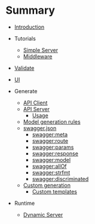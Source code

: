 # Summary

- [Introduction](README.md)
- Tutorials

    - [Simple Server](tutorial/todo-list.md)
    - [Middleware](use/middleware.md)

- [Validate](usage/validate.md)
- [UI](usage/serve_ui.md)

- Generate
  
  - [API Client](generate/client.md)
  - [API Server](generate/server.md)
    - [Usage](use/server.md)
  - [Model generation rules](use/schemas.md)  
  - [swagger.json](generate/spec.md)
    - [swagger:meta](generate/spec/meta.md)
    - [swagger:route](generate/spec/route.md)
    - [swagger:params](generate/spec/params.md)
    - [swagger:response](generate/spec/response.md)
    - [swagger:model](generate/spec/model.md)
    - [swagger:allOf](generate/spec/allOf.md)
    - [swagger:strfmt](generate/spec/strfmt.md)
    - [swagger:discriminated](generate/spec/discriminated.md)
  - [Custom generation](use/template_layout.md)
    - [Custom templates](generate/templates.md)
  


- Runtime

  - [Dynamic Server](use/server.md)
